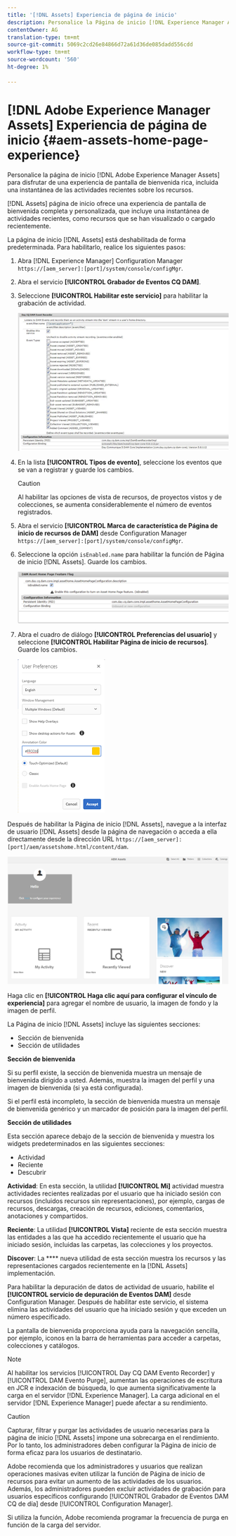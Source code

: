 ```yaml
---
title: '[!DNL Assets] Experiencia de página de inicio'
description: Personalice la Página de inicio [!DNL Experience Manager Assets] para disfrutar de una experiencia de pantalla de bienvenida completa, incluida una instantánea de las actividades recientes sobre los recursos.
contentOwner: AG
translation-type: tm+mt
source-git-commit: 5069c2cd26e84866d72a61d36de085dadd556cdd
workflow-type: tm+mt
source-wordcount: '560'
ht-degree: 1%

---
```



# [!DNL Adobe Experience Manager Assets] Experiencia de página de inicio  {#aem-assets-home-page-experience}

Personalice la página de inicio [!DNL Adobe Experience Manager Assets] para disfrutar de una experiencia de pantalla de bienvenida rica, incluida una instantánea de las actividades recientes sobre los recursos.

[!DNL Assets] página de inicio ofrece una experiencia de pantalla de bienvenida completa y personalizada, que incluye una instantánea de actividades recientes, como recursos que se han visualizado o cargado recientemente.

La página de inicio [!DNL Assets] está deshabilitada de forma predeterminada. Para habilitarlo, realice los siguientes pasos:

1. Abra [!DNL Experience Manager] Configuration Manager `https://[aem_server]:[port]/system/console/configMgr`.
1. Abra el servicio **[!UICONTROL Grabador de Eventos CQ DAM]**.
1. Seleccione **[!UICONTROL Habilitar este servicio]** para habilitar la grabación de actividad.

   ![chlimage_1-250](assets/chlimage_1-250.png)

1. En la lista **[!UICONTROL Tipos de evento]**, seleccione los eventos que se van a registrar y guarde los cambios.

   >[!CAUTION]
   >
   >Al habilitar las opciones de vista de recursos, de proyectos vistos y de colecciones, se aumenta considerablemente el número de eventos registrados.

1. Abra el servicio **[!UICONTROL Marca de característica de Página de inicio de recursos de DAM]** desde Configuration Manager `https://[aem_server]:[port]/system/console/configMgr`.
1. Seleccione la opción `isEnabled.name` para habilitar la función de Página de inicio [!DNL Assets]. Guarde los cambios.

   ![chlimage_1-251](assets/chlimage_1-251.png)

1. Abra el cuadro de diálogo **[!UICONTROL Preferencias del usuario]** y seleccione **[!UICONTROL Habilitar Página de inicio de recursos]**. Guarde los cambios.

   ![Activar página de inicio de recursos en el cuadro de diálogo Preferencias del usuario](assets/Annotation-color.png)

Después de habilitar la Página de inicio [!DNL Assets], navegue a la interfaz de usuario [!DNL Assets] desde la página de navegación o acceda a ella directamente desde la dirección URL `https://[aem_server]:[port]/aem/assetshome.html/content/dam`.

![configurar vínculo de experiencia en la interfaz de usuario de Recursos](assets/config-experience-link.png)

Haga clic en **[!UICONTROL Haga clic aquí para configurar el vínculo de experiencia]** para agregar el nombre de usuario, la imagen de fondo y la imagen de perfil.

La Página de inicio [!DNL Assets] incluye las siguientes secciones:

* Sección de bienvenida
* Sección de utilidades

**Sección de bienvenida**

Si su perfil existe, la sección de bienvenida muestra un mensaje de bienvenida dirigido a usted. Además, muestra la imagen del perfil y una imagen de bienvenida (si ya está configurada).

Si el perfil está incompleto, la sección de bienvenida muestra un mensaje de bienvenida genérico y un marcador de posición para la imagen del perfil.

**Sección de utilidades**

Esta sección aparece debajo de la sección de bienvenida y muestra los widgets predeterminados en las siguientes secciones:

* Actividad
* Reciente
* Descubrir

**Actividad**: En esta sección, la utilidad  **[!UICONTROL Mi]** actividad muestra actividades recientes realizadas por el usuario que ha iniciado sesión con recursos (incluidos recursos sin representaciones), por ejemplo, cargas de recursos, descargas, creación de recursos, ediciones, comentarios, anotaciones y compartidos.

**Reciente**: La utilidad  **[!UICONTROL Vista]** reciente de esta sección muestra las entidades a las que ha accedido recientemente el usuario que ha iniciado sesión, incluidas las carpetas, las colecciones y los proyectos.

**Discover**: La  **** nueva utilidad de esta sección muestra los recursos y las representaciones cargados recientemente en la  [!DNL Assets] implementación.

Para habilitar la depuración de datos de actividad de usuario, habilite el **[!UICONTROL servicio de depuración de Eventos DAM]** desde Configuration Manager. Después de habilitar este servicio, el sistema elimina las actividades del usuario que ha iniciado sesión y que exceden un número especificado.

La pantalla de bienvenida proporciona ayuda para la navegación sencilla, por ejemplo, iconos en la barra de herramientas para acceder a carpetas, colecciones y catálogos.

>[!NOTE]
>
>Al habilitar los servicios [!UICONTROL Day CQ DAM Evento Recorder] y [!UICONTROL DAM Evento Purge], aumentan las operaciones de escritura en JCR e indexación de búsqueda, lo que aumenta significativamente la carga en el servidor [!DNL Experience Manager]. La carga adicional en el servidor [!DNL Experience Manager] puede afectar a su rendimiento.

>[!CAUTION]
>
>Capturar, filtrar y purgar las actividades de usuario necesarias para la página de inicio [!DNL Assets] impone una sobrecarga en el rendimiento. Por lo tanto, los administradores deben configurar la Página de inicio de forma eficaz para los usuarios de destinatario.
>
>Adobe recomienda que los administradores y usuarios que realizan operaciones masivas eviten utilizar la función de Página de inicio de recursos para evitar un aumento de las actividades de los usuarios. Además, los administradores pueden excluir actividades de grabación para usuarios específicos configurando [!UICONTROL Grabador de Eventos DAM CQ de día] desde [!UICONTROL Configuration Manager].
>
>Si utiliza la función, Adobe recomienda programar la frecuencia de purga en función de la carga del servidor.
